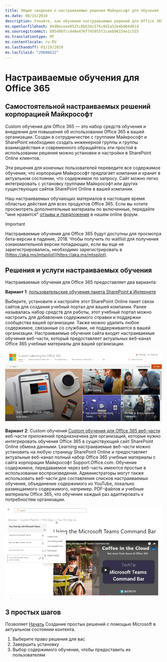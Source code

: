 ```yaml
---
title: Общие сведения о настраиваемых решения Майкрософт для обучения
ms.date: 08/15/2018
description: Узнайте, как обучения настраиваемых решений для Office 365 может ускорить об использовании и внедрения Office 365 в вашей организации. Наш решений являются настраиваемые веб-части SharePoint Online и современного сайт SharePoint Online обучение коммуникаций.
ms.openlocfilehash: 84d0eceae0525c6b634c576c8d1a52e4b904d01d
ms.sourcegitcommit: b9549bfcc448e476f745955f2caeb96154e1c555
ms.translationtype: MT
ms.contentlocale: ru-RU
ms.lasthandoff: 01/29/2019
ms.locfileid: "29608632"
---
```

# <a name="custom-learning-for-office-365"></a>Настраиваемые обучения для Office 365

## <a name="self-service-customizable-training-solutions-from-microsoft"></a>Самостоятельной настраиваемых решений корпорацией Майкрософт

Custom обучения для Office 365 — это набор средств обучения и внедрения для повышения об использовании Office 365 в вашей организации. Создан в сотрудничестве с группами Майкрософт и SharePoint необходимо создать инженерной группы и группы взаимодействия и современного обращайтесь эти простой в использовании решения можно установки и настройки в SharePoint Online клиентов.  

Эти решения для конечных пользователей переведите все содержимое обучения, что корпорация Майкрософт предлагает компания и хранит в актуальном состоянии, что содержимое по запросу.  Сайт можно легко интегрировать с установку группами Майкрософт или других существующих сайтов SharePoint Online в вашей компании.

Наш настраиваемых обучающих материалов в настоящее время областью действия для всех продуктов Office 365.  Если вы хотите просмотреть дополнительные материалы по включенные, передайте "мне нравится" [отзывы и предложения](feedback.md) в нашем online форум.  

> [!IMPORTANT]
> Настраиваемые обучения для Office 365 будут доступны для просмотра бета-версии в падение, 2018. Чтобы получить по waitlist для получения ознакомительной версии попадающих, если вы еще не зарегистрировались, необходимо зарегистрировать в [https://aka.ms/mtspilot](https://aka.ms/mtspilot).

## <a name="custom-learning-solution-offerings"></a>Решения и услуги настраиваемых обучения

Настраиваемые обучения для Office 365 предоставляет два варианта: 

**Вариант 1**: [пользовательские обучения пакета SharePoint в Интернете](installsitepackage.md)

Выберите, установите и настройте этот SharePoint Online пакет связи сайтов для создания учебный портал для вашей компании. Ранее называлась набор средств для работы, этот учебный портал можно настроить для добавления содержимого справки и поддержки сообщества вашей организации. Также можно удалить любое содержимое, связанные со службами, не поддерживается в вашей организации. Настраиваемые обучения сайта входят настраиваемые обучения веб-части, который предоставляет актуальных веб-канал Office 365 учебные материалы для вашей организации. 

![Настраиваемые обучения для взаимодействия сайта Office 365](/customlearning/media/clo365homepage.png)

**Вариант 2**: Custom обучения [Custom обучения для Office 365 веб-части](installwebpart.md) веб-части приложений предназначена для организаций, которые нужно интегрировать обучения Office 365 в существующий сайт SharePoint Online обмена данными. Learning настраиваемые веб-части можно установить на любую страницу SharePoint Online и предоставляет актуальные веб-канал полный набор Office 365 учебные материалы с сайта корпорации Майкрософт Support.Office.com. Обучение содержимое, передаваемое через веб-часть имеются простые в использовании воспроизведения. Администраторы могут также использовать веб-части для составления списков настраиваемых обучения, объединение содержимого из YouTube, локально размещаемого содержимого, например. PDF-файлов и учебные материалы Office 365, что обучение каждый раз адаптировать к потребностям организации.

![Настраиваемые обучения для веб-части Office 365](/customlearning/media/clo365customplaylist.png)

## <a name="3-easy-steps"></a>3 простых шагов

Позволяет [Начать](getstarted.md) Создание простых решений с помощью Microsoft в актуальном состоянии контента.

1. Выберите право решения для вас
2. Завершить установку
3. Выбор содержимого обучения, чтобы предоставить их пользователям



